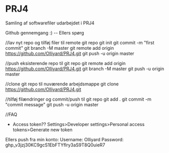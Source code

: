 # PRJ4
Samling af softwarefiler udarbejdet i PRJ4

Github gennemgang :) -- Ellers spørg

//lav nyt repo og tilføj filer til remote git repo
git init
git commit -m "first commit"
git branch -M master
git remote add origin https://github.com/Olliyard/PRJ4.git
git push -u origin master


//push eksisterende repo til git repo
git remote add origin https://github.com/Olliyard/PRJ4.git
git branch -M master
git push -u origin master


//clone git repo til nuværende arbejdsmappe
git clone https://github.com/Olliyard/PRJ4.git


//tilføj filændringer og commit/push til git repo
git add .
git commit -m "commit message"
git push -u origin master


//FAQ
- Access token??
Settings>Developer settings>Personal access tokens>Generate new token

Ellers push fra min konto:
Username: Olliyard
Password: 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
